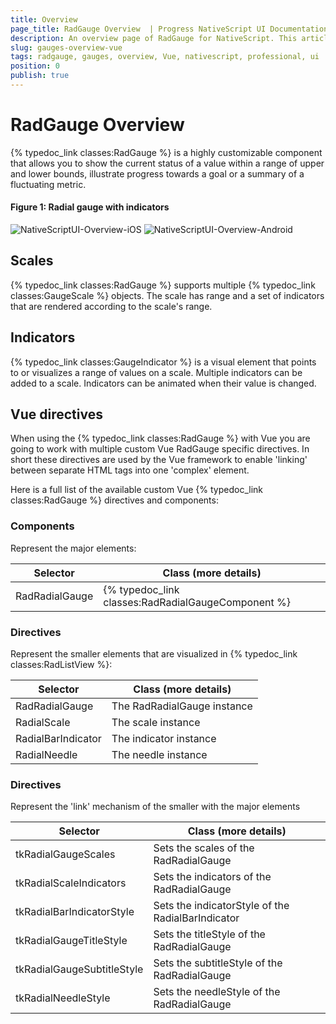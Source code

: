 ```yaml
---
title: Overview
page_title: RadGauge Overview  | Progress NativeScript UI Documentation
description: An overview page of RadGauge for NativeScript. This article explains the most important things you need to know before using RadGauge.
slug: gauges-overview-vue
tags: radgauge, gauges, overview, Vue, nativescript, professional, ui
position: 0
publish: true
---
```


# RadGauge Overview

{% typedoc_link classes:RadGauge %} is a highly customizable component that allows you to show the current status of a value within a range of upper and lower bounds, illustrate progress towards a goal or a summary of a fluctuating metric.
#### Figure 1: Radial gauge with indicators

![NativeScriptUI-Overview-iOS](/controls/NativeScript/Gauge/images/gauges-gettingstarted-ios.png "RadRadialGauge in iOS") ![NativeScriptUI-Overview-Android](/controls/NativeScript/Gauge/images/gauges-gettingstarted-android.png "RadRadialGauge in Android") 

## Scales
{% typedoc_link classes:RadGauge %} supports multiple {% typedoc_link classes:GaugeScale %} objects. The scale has range and a set of indicators that are rendered according to the scale's range.

## Indicators
{% typedoc_link classes:GaugeIndicator %} is a visual element that points to or visualizes a range of values on a scale. Multiple indicators can be added to a scale. Indicators can be animated when their value is changed.

## Vue directives

When using the {% typedoc_link classes:RadGauge %} with Vue you are going to work with multiple custom Vue RadGauge specific directives. In short these directives are used by the Vue framework to enable 'linking' between separate HTML tags into one 'complex' element.

Here is a full list of the available custom Vue {% typedoc_link classes:RadGauge %} directives and components:

### Components
Represent the major elements:

| Selector          | Class (more details)                                  |
|-------------------|-------------------------------------------------------|
| RadRadialGauge | {% typedoc_link classes:RadRadialGaugeComponent %} |


### Directives
Represent the smaller elements that are visualized in {% typedoc_link classes:RadListView %}:

| Selector          | Class (more details)                                  |
|-------------------|-------------------------------------------------------|
| RadRadialGauge | The RadRadialGauge instance |
| RadialScale | The scale instance |
| RadialBarIndicator | The indicator instance |
| RadialNeedle | The needle instance |

### Directives
Represent the 'link' mechanism of the smaller with the major elements

| Selector          | Class (more details)                                  |
|-------------------|-------------------------------------------------------|
| tkRadialGaugeScales | Sets the scales of the RadRadialGauge |
| tkRadialScaleIndicators | Sets the indicators of the RadRadialGauge |
| tkRadialBarIndicatorStyle | Sets the indicatorStyle of the RadialBarIndicator |
| tkRadialGaugeTitleStyle | Sets the titleStyle of the RadRadialGauge |
| tkRadialGaugeSubtitleStyle | Sets the subtitleStyle of the RadRadialGauge |
| tkRadialNeedleStyle | Sets the needleStyle of the RadRadialGauge |



